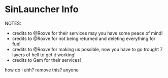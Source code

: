 # SinLauncher Info
NOTES:
- credits to @Roxve for their services may you have some peace of mind!
- credits to @Roxve for not being returned and deleting everything for fun!
- credits to @Roxve for making us possible, now you have to go trought 7 layers of hell to get it working!
- credits to Gam for their services!

how do i uhh? remove this? anyone
